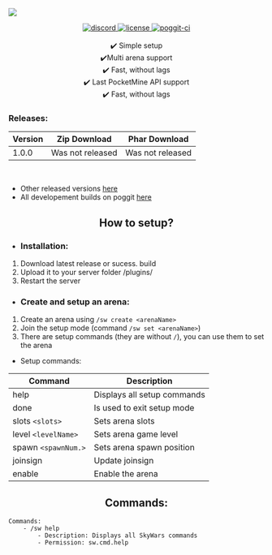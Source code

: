 
<a align="center"><img src="https://image.ibb.co/m90xoy/sw.png"></img></a>

<div align="center">
	<a href="https://discord.gg/uwBf2jS">
        <img src="https://img.shields.io/badge/chat-on%20discord-7289da.svg" alt="discord">
    </a>
    <a href="https://github.com/VookyTeam/Vooky/blob/master/LICENSE">
        <img src="https://img.shields.io/badge/license-Apache%20License%202.0-yellowgreen.svg" alt="license">
    </a>
    <a href="https://poggit.pmmp.io/ci/VookyTeam/Vooky/Vooky">
        <img src="https://poggit.pmmp.io/ci.shield/GamakCZ/SkyWars/SkyWars" alt="poggit-ci">
    </a>
    <br><br>
    ✔️ Simple setup
    <br>
    ✔️Multi arena support
    <br>
    ✔️ Fast, without lags
    <br>
    ✔️ Last PocketMine API support
    <br>
    ✔️ Fast, without lags
    <br>
</div>

### Releases:

| Version | Zip Download | Phar Download |
| --- | --- | --- |
| 1.0.0 | Was not released | Was not released |
<br>

- Other released versions [here](https://github.com/GamakCZ/SkyWars/releases)
- All developement builds on poggit [here](https://poggit.pmmp.io/ci/GamakCZ/SkyWars/SkyWars)

<div align="center">
	<h2>How to setup?</h2>
</div>

 - <h3>Installation:</h3>
 1. Download latest release or sucess. build
 2. Upload it to your server folder /plugins/
 3. Restart the server

-  <h3>Create and setup an arena:</h3>
1. Create an arena using `/sw create <arenaName>`
2. Join the setup mode (command `/sw set <arenaName>`)
3. There are setup commands (they are without `/`), you can use them to set the arena

- Setup commands:

| Command | Description |
| --- | --- |
| help | Displays all setup commands |
| done | Is used to exit setup mode |
| slots `<slots>` | Sets arena slots |
| level `<levelName>` | Sets arena game level |
| spawn `<spawnNum.>` | Sets arena spawn position |
| joinsign | Update joinsign |
| enable | Enable the arena |

<div align="center">
	<h2>Commands:</h2>
</div>

<p align="center">  

    Commands:
        - /sw help
    	    - Description: Displays all SkyWars commands
    	    - Permission: sw.cmd.help

</p>

